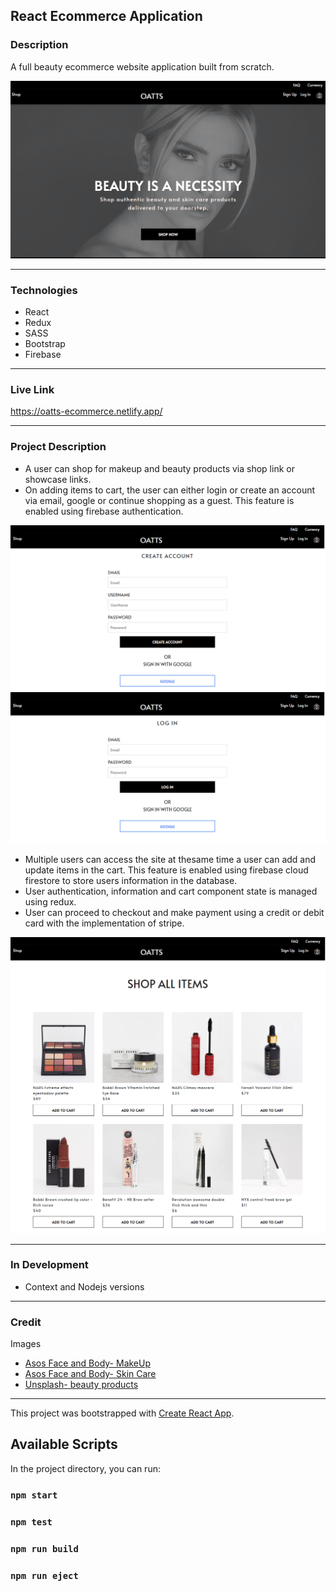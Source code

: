 
## React Ecommerce Application

### Description
A full beauty ecommerce website application built from scratch.

<img src="./src/assets/images/homepage2.png" alt="oatts home page" />

---

### Technologies

* React
* Redux
* SASS
* Bootstrap
* Firebase

---

### Live Link

https://oatts-ecommerce.netlify.app/

---

### Project Description

* A user can shop for makeup and beauty products via shop link or showcase links.
* On adding items to cart, the user can either login or create an account via email, google or continue shopping as a guest. This feature is enabled using firebase authentication.
<img src="./src/assets/images/createaccount.png" alt="oatts home page" />

<img src="./src/assets/images/login.png" alt="oatts home page" />

* Multiple users can access the site at thesame time a user can add and update items in the cart. This feature is enabled using firebase cloud firestore to store users information in the database. 
* User authentication, information and cart component state is managed using redux.
* User can proceed to checkout and make payment using a credit or debit card with the implementation of stripe.
<img src="./src/assets/images/shoppage.png" alt="oatts home page" />

---

### In Development

* Context and Nodejs versions

---

### Credit
Images
* [Asos Face and Body- MakeUp](https://www.asos.com/women/face-body/makeup/cat/?cid=5020&nlid=ww|face+%2B+body|shop+by+product)
* [Asos Face and Body- Skin Care](https://www.asos.com/women/face-body/skin-care/cat/?cid=4540&nlid=ww|face+%2B+body|shop+by+product)
* [Unsplash- beauty products](https://unsplash.com)

---

This project was bootstrapped with [Create React App](https://github.com/facebook/create-react-app).

## Available Scripts

In the project directory, you can run:

### `npm start`

### `npm test`

### `npm run build`

### `npm run eject`






